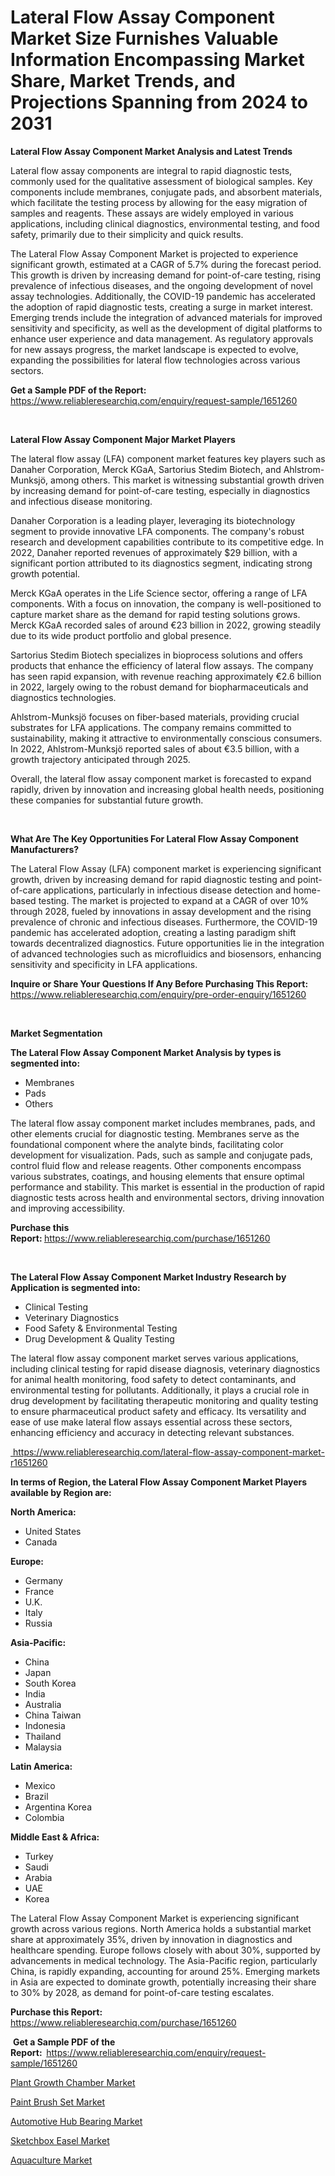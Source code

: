 <p><h1>Lateral Flow Assay Component Market Size Furnishes Valuable Information Encompassing Market Share, Market Trends, and Projections Spanning from 2024 to 2031</h1></p><p><strong>Lateral Flow Assay Component Market Analysis and Latest Trends</strong></p>
<p><p>Lateral flow assay components are integral to rapid diagnostic tests, commonly used for the qualitative assessment of biological samples. Key components include membranes, conjugate pads, and absorbent materials, which facilitate the testing process by allowing for the easy migration of samples and reagents. These assays are widely employed in various applications, including clinical diagnostics, environmental testing, and food safety, primarily due to their simplicity and quick results.</p><p>The Lateral Flow Assay Component Market is projected to experience significant growth, estimated at a CAGR of 5.7% during the forecast period. This growth is driven by increasing demand for point-of-care testing, rising prevalence of infectious diseases, and the ongoing development of novel assay technologies. Additionally, the COVID-19 pandemic has accelerated the adoption of rapid diagnostic tests, creating a surge in market interest. Emerging trends include the integration of advanced materials for improved sensitivity and specificity, as well as the development of digital platforms to enhance user experience and data management. As regulatory approvals for new assays progress, the market landscape is expected to evolve, expanding the possibilities for lateral flow technologies across various sectors.</p></p>
<p><strong>Get a Sample PDF of the Report:&nbsp;</strong> <a href="https://www.reliableresearchiq.com/enquiry/request-sample/1651260?utm_campaign=904&utm_medium=2&utm_source=Github&utm_content=ia&utm_term=26092024&utm_id=lateral-flow-assay-component">https://www.reliableresearchiq.com/enquiry/request-sample/1651260</a></p>
<p>&nbsp;</p>
<p><strong>Lateral Flow Assay Component Major Market Players</strong></p>
<p><p>The lateral flow assay (LFA) component market features key players such as Danaher Corporation, Merck KGaA, Sartorius Stedim Biotech, and Ahlstrom-Munksjö, among others. This market is witnessing substantial growth driven by increasing demand for point-of-care testing, especially in diagnostics and infectious disease monitoring.</p><p>Danaher Corporation is a leading player, leveraging its biotechnology segment to provide innovative LFA components. The company's robust research and development capabilities contribute to its competitive edge. In 2022, Danaher reported revenues of approximately $29 billion, with a significant portion attributed to its diagnostics segment, indicating strong growth potential.</p><p>Merck KGaA operates in the Life Science sector, offering a range of LFA components. With a focus on innovation, the company is well-positioned to capture market share as the demand for rapid testing solutions grows. Merck KGaA recorded sales of around €23 billion in 2022, growing steadily due to its wide product portfolio and global presence.</p><p>Sartorius Stedim Biotech specializes in bioprocess solutions and offers products that enhance the efficiency of lateral flow assays. The company has seen rapid expansion, with revenue reaching approximately €2.6 billion in 2022, largely owing to the robust demand for biopharmaceuticals and diagnostics technologies.</p><p>Ahlstrom-Munksjö focuses on fiber-based materials, providing crucial substrates for LFA applications. The company remains committed to sustainability, making it attractive to environmentally conscious consumers. In 2022, Ahlstrom-Munksjö reported sales of about €3.5 billion, with a growth trajectory anticipated through 2025.</p><p>Overall, the lateral flow assay component market is forecasted to expand rapidly, driven by innovation and increasing global health needs, positioning these companies for substantial future growth.</p></p>
<p>&nbsp;</p>
<p><strong>What Are The Key Opportunities For Lateral Flow Assay Component Manufacturers?</strong></p>
<p><p>The Lateral Flow Assay (LFA) component market is experiencing significant growth, driven by increasing demand for rapid diagnostic testing and point-of-care applications, particularly in infectious disease detection and home-based testing. The market is projected to expand at a CAGR of over 10% through 2028, fueled by innovations in assay development and the rising prevalence of chronic and infectious diseases. Furthermore, the COVID-19 pandemic has accelerated adoption, creating a lasting paradigm shift towards decentralized diagnostics. Future opportunities lie in the integration of advanced technologies such as microfluidics and biosensors, enhancing sensitivity and specificity in LFA applications.</p></p>
<p><strong>Inquire or Share Your Questions If Any Before Purchasing This Report:</strong> <a href="https://www.reliableresearchiq.com/enquiry/pre-order-enquiry/1651260?utm_campaign=904&utm_medium=2&utm_source=Github&utm_content=ia&utm_term=26092024&utm_id=lateral-flow-assay-component">https://www.reliableresearchiq.com/enquiry/pre-order-enquiry/1651260</a></p>
<p>&nbsp;</p>
<p><strong>Market Segmentation</strong></p>
<p><strong>The Lateral Flow Assay Component Market Analysis by types is segmented into:</strong></p>
<p><ul><li>Membranes</li><li>Pads</li><li>Others</li></ul></p>
<p><p>The lateral flow assay component market includes membranes, pads, and other elements crucial for diagnostic testing. Membranes serve as the foundational component where the analyte binds, facilitating color development for visualization. Pads, such as sample and conjugate pads, control fluid flow and release reagents. Other components encompass various substrates, coatings, and housing elements that ensure optimal performance and stability. This market is essential in the production of rapid diagnostic tests across health and environmental sectors, driving innovation and improving accessibility.</p></p>
<p><strong>Purchase this Report:&nbsp;</strong><a href="https://www.reliableresearchiq.com/purchase/1651260?utm_campaign=904&utm_medium=2&utm_source=Github&utm_content=ia&utm_term=26092024&utm_id=lateral-flow-assay-component">https://www.reliableresearchiq.com/purchase/1651260</a></p>
<p>&nbsp;</p>
<p><strong>The Lateral Flow Assay Component Market Industry Research by Application is segmented into:</strong></p>
<p><ul><li>Clinical Testing</li><li>Veterinary Diagnostics</li><li>Food Safety & Environmental Testing</li><li>Drug Development & Quality Testing</li></ul></p>
<p><p>The lateral flow assay component market serves various applications, including clinical testing for rapid disease diagnosis, veterinary diagnostics for animal health monitoring, food safety to detect contaminants, and environmental testing for pollutants. Additionally, it plays a crucial role in drug development by facilitating therapeutic monitoring and quality testing to ensure pharmaceutical product safety and efficacy. Its versatility and ease of use make lateral flow assays essential across these sectors, enhancing efficiency and accuracy in detecting relevant substances.</p></p>
<p><a href="https://www.reliableresearchiq.com/lateral-flow-assay-component-market-r1651260?utm_campaign=904&utm_medium=2&utm_source=Github&utm_content=ia&utm_term=26092024&utm_id=lateral-flow-assay-component">&nbsp;https://www.reliableresearchiq.com/lateral-flow-assay-component-market-r1651260</a></p>
<p><strong>In terms of Region, the Lateral Flow Assay Component Market Players available by Region are:</strong></p>
<p>
    <p> <strong> North America: </strong>
        <ul>
            <li>United States</li>
            <li>Canada</li>
        </ul>
        </p> 
    <p> <strong> Europe: </strong>
        <ul>
            <li>Germany</li>
            <li>France</li>
            <li>U.K.</li>
            <li>Italy</li>
            <li>Russia</li>
        </ul>
        </p> 
    <p> <strong> Asia-Pacific: </strong>
        <ul>
            <li>China</li>
            <li>Japan</li>
            <li>South Korea</li>
            <li>India</li>
            <li>Australia</li>
            <li>China Taiwan</li>
            <li>Indonesia</li>
            <li>Thailand</li>
            <li>Malaysia</li>
        </ul>
        </p> 
    <p> <strong> Latin America: </strong>
        <ul>
            <li>Mexico</li>
            <li>Brazil</li>
            <li>Argentina Korea</li>
            <li>Colombia</li>
        </ul>
        </p> 
    <p> <strong> Middle East & Africa: </strong>
        <ul>
            <li>Turkey</li>
            <li>Saudi</li>
            <li>Arabia</li>
            <li>UAE</li>
            <li>Korea</li>
        </ul>
    </p>
    </p>
<p><p>The Lateral Flow Assay Component Market is experiencing significant growth across various regions. North America holds a substantial market share at approximately 35%, driven by innovation in diagnostics and healthcare spending. Europe follows closely with about 30%, supported by advancements in medical technology. The Asia-Pacific region, particularly China, is rapidly expanding, accounting for around 25%. Emerging markets in Asia are expected to dominate growth, potentially increasing their share to 30% by 2028, as demand for point-of-care testing escalates.</p></p>
<p><strong>Purchase this Report: </strong><a href="https://www.reliableresearchiq.com/purchase/1651260?utm_campaign=904&utm_medium=2&utm_source=Github&utm_content=ia&utm_term=26092024&utm_id=lateral-flow-assay-component">https://www.reliableresearchiq.com/purchase/1651260</a></p>
<p>&nbsp;<strong>Get a Sample PDF of the Report:&nbsp;&nbsp;</strong><a href="https://www.reliableresearchiq.com/enquiry/request-sample/1651260?utm_campaign=904&utm_medium=2&utm_source=Github&utm_content=ia&utm_term=26092024&utm_id=lateral-flow-assay-component">https://www.reliableresearchiq.com/enquiry/request-sample/1651260</a></p>
<p><strong></strong></p>
<p><p><a href="https://www.linkedin.com/pulse/navigating-global-plant-growth-chamber-market-from-trends-strategy-1h8qf?utm_campaign=904&utm_medium=2&utm_source=Github&utm_content=ia&utm_term=26092024&utm_id=lateral-flow-assay-component">Plant Growth Chamber Market</a></p><p><a href="https://issuu.com/reportprime-2/docs/paint-brush-set-market-size-2030.pp_00610bc96a6c6d?utm_campaign=904&utm_medium=2&utm_source=Github&utm_content=ia&utm_term=26092024&utm_id=lateral-flow-assay-component">Paint Brush Set Market</a></p><p><a href="https://www.linkedin.com/pulse/global-market-pulse-trends-growth-analysis-automotive-hub-pkotf?utm_campaign=904&utm_medium=2&utm_source=Github&utm_content=ia&utm_term=26092024&utm_id=lateral-flow-assay-component">Automotive Hub Bearing Market</a></p><p><a href="https://issuu.com/reportprime-2/docs/sketchbox-easel-market-size-2030.pp_296da7ed630059?utm_campaign=904&utm_medium=2&utm_source=Github&utm_content=ia&utm_term=26092024&utm_id=lateral-flow-assay-component">Sketchbox Easel Market</a></p><p><a href="https://www.linkedin.com/pulse/strategic-roadmap-success-global-aquaculture-market-analysis2024-vxtmf?utm_campaign=904&utm_medium=2&utm_source=Github&utm_content=ia&utm_term=26092024&utm_id=lateral-flow-assay-component">Aquaculture Market</a></p></p>